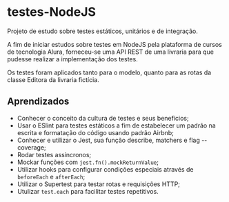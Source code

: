 # testes-NodeJS

Projeto de estudo sobre testes estáticos, unitários e de integração.

A fim de iniciar estudos sobre testes em NodeJS pela plataforma de cursos de tecnologia Alura,  forneceu-se uma API REST de uma livraria para que pudesse realizar a implementação dos testes.

Os testes foram aplicados tanto para o modelo, quanto para as rotas da classe Editora da livraria fictícia. 

## Aprendizados

- Conhecer o conceito da cultura de testes e seus benefícios;
- Usar o ESlint para testes estáticos a fim de estabelecer um padrão na escrita e formatação do código usando padrão Airbnb;
- Conhecer e utilizar o Jest, sua função describe, matchers e flag --coverage;
- Rodar testes assíncronos;
- Mockar funções com `jest.fn().mockReturnValue`;
- Utilizar hooks para configurar condições especiais através de `beforeEach` e `afterEach`;
- Utilizar o Supertest para testar rotas e requisições HTTP;
- Utulizar `test.each` para facilitar testes repetitivos.



